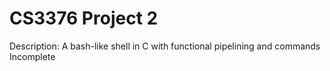 #   CS3376 Project 2
Description: A bash-like shell in C with functional pipelining and commands
Incomplete
